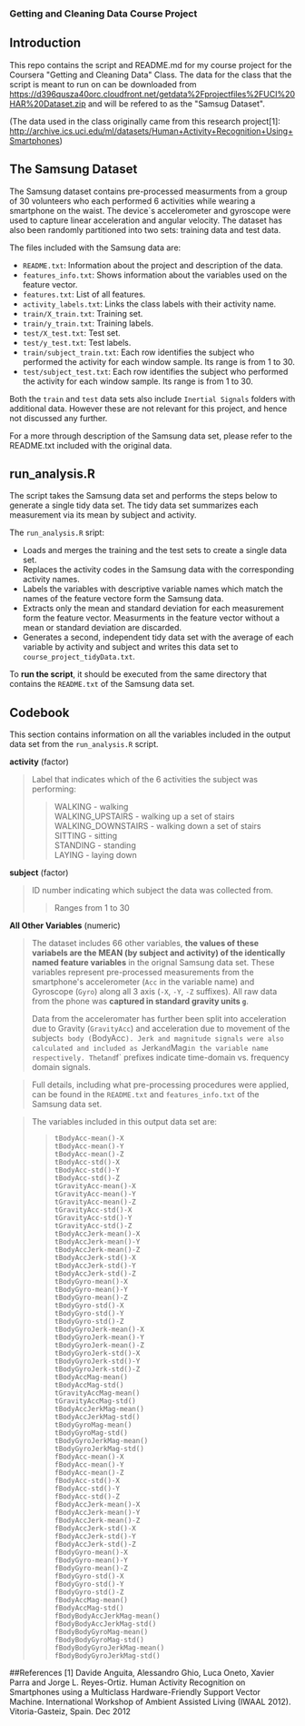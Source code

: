 ### Getting and Cleaning Data Course Project

## Introduction

This repo contains the script and README.md for my course project for the Coursera "Getting and Cleaning Data" Class. The data for the class that the script is meant to run on can be downloaded from https://d396qusza40orc.cloudfront.net/getdata%2Fprojectfiles%2FUCI%20HAR%20Dataset.zip and will be refered to as the "Samsug Dataset".

(The data used in the class originally came from this research project[1]: 
http://archive.ics.uci.edu/ml/datasets/Human+Activity+Recognition+Using+Smartphones)

## The Samsung Dataset
The Samsung dataset contains pre-processed measurments from a group of 30 volunteers who each performed 6 activities while wearing a smartphone on the waist. The device`s accelerometer and gyroscope were used to capture linear acceleration and angular velocity. The dataset has also  been randomly partitioned into two sets: training data and test data.

The files included with the Samsung data are:
- `README.txt`: Information about the project and description of the data.
- `features_info.txt`: Shows information about the variables used on the feature vector.
- `features.txt`: List of all features.
- `activity_labels.txt`: Links the class labels with their activity name.
- `train/X_train.txt`: Training set.
- `train/y_train.txt`: Training labels.
- `test/X_test.txt`: Test set.
- `test/y_test.txt`: Test labels.
- `train/subject_train.txt`: Each row identifies the subject who performed the activity for each window sample. Its range is from 1 to 30. 
- `test/subject_test.txt`: Each row identifies the subject who performed the activity for each window sample. Its range is from 1 to 30. 

Both the `train` and `test` data sets also include `Inertial Signals` folders with additional data. However these are not relevant for this project, and hence not discussed any further.

For a more through description of the Samsung data set, please refer to the README.txt included with the original data.


## run_analysis.R

The script takes the Samsung data set and performs the steps below to generate a single tidy data set. The tidy data set summarizes each measurement via its mean by subject and activity.

The `run_analysis.R` sript:
 * Loads and merges the training and the test sets to create a single data set.
 * Replaces the activity codes in the Samsung data with the corresponding activity names.
 * Labels the variables with descriptive variable names which match the names of the feature vectore form the Samsung data.
 * Extracts only the mean and standard deviation for each measurement form the feature vector. Measurments in the feature vector without a mean or standard deviation are discarded. 
 * Generates a second, independent tidy data set with the average of each variable by activity and subject and writes this data set to `course_project_tidyData.txt`.

To **run the script**, it should be executed from the same directory that contains the `README.txt` of the Samsung data set.

## Codebook

This section contains information on all the variables included in the output data set from the `run_analysis.R` script.

**activity**	(factor)  
>Label that indicates which of the 6 activities the subject was performing:  
>>WALKING  - walking   
    WALKING_UPSTAIRS  - walking up a set of stairs  
    WALKING_DOWNSTAIRS  - walking down a set of stairs  
    SITTING  - sitting  
    STANDING  - standing   
    LAYING  -  laying down

**subject**	(factor)  
>ID number indicating which subject the data was collected from.  
>>Ranges from 1 to 30

**All Other Variables** (numeric)  
>The dataset includes 66 other variables, **the values of these variabels are the MEAN (by subject and activity) of the identically named feature variables** in the orignal Samsung data set. These variables represent pre-processed measurements from the smartphone's accelerometer (`Acc` in the variable name) and Gyroscope (`Gyro`) along all 3 axis (`-X`, `-Y`, `-Z` suffixes). All raw data from the phone was **captured in standard gravity units `g`**. 
>
>Data from the acceleromater has further been split into acceleration due to Gravity (`GravityAcc`) and acceleration due to movement of the subject`s body (`BodyAcc`). Jerk and magnitude signals were also calculated and included as `Jerk` and `Mag` in the variable name respectively. The `t` and `f` prefixes indicate time-domain vs. frequency domain signals.

>Full details, including what pre-processing procedures were applied, can be found in the `README.txt` and `features_info.txt` of the Samsung data set.

>The variables included in this output data set are:
>>`tBodyAcc-mean()-X`  
>>`tBodyAcc-mean()-Y`  
>>`tBodyAcc-mean()-Z`  
>>`tBodyAcc-std()-X`  
>>`tBodyAcc-std()-Y`  
>>`tBodyAcc-std()-Z`  
>>`tGravityAcc-mean()-X`  
>>`tGravityAcc-mean()-Y`  
>>`tGravityAcc-mean()-Z`  
>>`tGravityAcc-std()-X`  
>>`tGravityAcc-std()-Y`  
>>`tGravityAcc-std()-Z`  
>>`tBodyAccJerk-mean()-X`  
>>`tBodyAccJerk-mean()-Y`  
>>`tBodyAccJerk-mean()-Z`  
>>`tBodyAccJerk-std()-X`  
>>`tBodyAccJerk-std()-Y`  
>>`tBodyAccJerk-std()-Z`  
>>`tBodyGyro-mean()-X`  
>>`tBodyGyro-mean()-Y`  
>>`tBodyGyro-mean()-Z`  
>>`tBodyGyro-std()-X`  
>>`tBodyGyro-std()-Y`  
>>`tBodyGyro-std()-Z`  
>>`tBodyGyroJerk-mean()-X`  
>>`tBodyGyroJerk-mean()-Y`  
>>`tBodyGyroJerk-mean()-Z`  
>>`tBodyGyroJerk-std()-X`  
>>`tBodyGyroJerk-std()-Y`  
>>`tBodyGyroJerk-std()-Z`  
>>`tBodyAccMag-mean()`  
>>`tBodyAccMag-std()`  
>>`tGravityAccMag-mean()`  
>>`tGravityAccMag-std()`   
>>`tBodyAccJerkMag-mean()`  
>>`tBodyAccJerkMag-std()`  
>>`tBodyGyroMag-mean()`   
>>`tBodyGyroMag-std()`  
>>`tBodyGyroJerkMag-mean()`  
>>`tBodyGyroJerkMag-std()`   
>>`fBodyAcc-mean()-X`  
>>`fBodyAcc-mean()-Y`  
>>`fBodyAcc-mean()-Z`  
>>`fBodyAcc-std()-X`  
>>`fBodyAcc-std()-Y`  
>>`fBodyAcc-std()-Z`  
>>`fBodyAccJerk-mean()-X`  
>>`fBodyAccJerk-mean()-Y`  
>>`fBodyAccJerk-mean()-Z`  
>>`fBodyAccJerk-std()-X`  
>>`fBodyAccJerk-std()-Y`  
>>`fBodyAccJerk-std()-Z`  
>>`fBodyGyro-mean()-X`  
>>`fBodyGyro-mean()-Y`  
>>`fBodyGyro-mean()-Z`  
>>`fBodyGyro-std()-X`  
>>`fBodyGyro-std()-Y`  
>>`fBodyGyro-std()-Z`  
>>`fBodyAccMag-mean()`  
>>`fBodyAccMag-std()`  
>>`fBodyBodyAccJerkMag-mean()`  
>>`fBodyBodyAccJerkMag-std()`  
>>`fBodyBodyGyroMag-mean()`  
>>`fBodyBodyGyroMag-std()`  
>>`fBodyBodyGyroJerkMag-mean()`  
>>`fBodyBodyGyroJerkMag-std()`  
 
##References
[1] Davide Anguita, Alessandro Ghio, Luca Oneto, Xavier Parra and Jorge L. Reyes-Ortiz. Human Activity Recognition on Smartphones using a Multiclass Hardware-Friendly Support Vector Machine. International Workshop of Ambient Assisted Living (IWAAL 2012). Vitoria-Gasteiz, Spain. Dec 2012